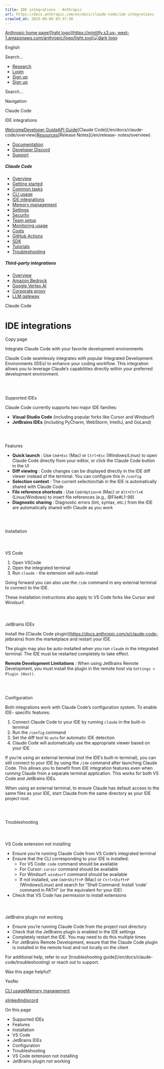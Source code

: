```yaml
---
title: IDE integrations - Anthropic
url: https://docs.anthropic.com/en/docs/claude-code/ide-integrations
crawled_at: 2025-06-09 03:37:38
---
```


[Anthropic home page![light logo](https://mintlify.s3.us-
west-1.amazonaws.com/anthropic/logo/light.svg)![dark
logo](https://mintlify.s3.us-west-1.amazonaws.com/anthropic/logo/dark.svg)](/)

English

Search...

  * [Research](https://www.anthropic.com/research)
  * [Login](https://console.anthropic.com/login)
  * [Sign up](https://console.anthropic.com/login)
  * [Sign up](https://console.anthropic.com/login)

Search...

Navigation

Claude Code

IDE integrations

[Welcome](/en/home)[Developer Guide](/en/docs/welcome)[API
Guide](/en/api/overview)[Claude Code](/en/docs/claude-
code/overview)[Resources](/en/resources/overview)[Release Notes](/en/release-
notes/overview)

* [Documentation](/en/home)
* [Developer Discord](https://www.anthropic.com/discord)
* [Support](https://support.anthropic.com/)

##### Claude Code

  * [Overview](/en/docs/claude-code/overview)
  * [Getting started](/en/docs/claude-code/getting-started)
  * [Common tasks](/en/docs/claude-code/common-tasks)
  * [CLI usage](/en/docs/claude-code/cli-usage)
  * [IDE integrations](/en/docs/claude-code/ide-integrations)
  * [Memory management](/en/docs/claude-code/memory)
  * [Settings](/en/docs/claude-code/settings)
  * [Security](/en/docs/claude-code/security)
  * [Team setup](/en/docs/claude-code/team)
  * [Monitoring usage](/en/docs/claude-code/monitoring-usage)
  * [Costs](/en/docs/claude-code/costs)
  * [GitHub Actions](/en/docs/claude-code/github-actions)
  * [SDK](/en/docs/claude-code/sdk)
  * [Tutorials](/en/docs/claude-code/tutorials)
  * [Troubleshooting](/en/docs/claude-code/troubleshooting)

##### Third-party integrations

  * [Overview](/en/docs/claude-code/third-party-integrations)
  * [Amazon Bedrock](/en/docs/claude-code/amazon-bedrock)
  * [Google Vertex AI](/en/docs/claude-code/google-vertex-ai)
  * [Corporate proxy](/en/docs/claude-code/corporate-proxy)
  * [LLM gateway](/en/docs/claude-code/llm-gateway)

Claude Code

# IDE integrations

Copy page

Integrate Claude Code with your favorite development environments

Claude Code seamlessly integrates with popular Integrated Development
Environments (IDEs) to enhance your coding workflow. This integration allows
you to leverage Claude’s capabilities directly within your preferred
development environment.

##

​

Supported IDEs

Claude Code currently supports two major IDE families:

  * **Visual Studio Code** (including popular forks like Cursor and Windsurf)
  * **JetBrains IDEs** (including PyCharm, WebStorm, IntelliJ, and GoLand)

##

​

Features

  * **Quick launch** : Use `Cmd+Esc` (Mac) or `Ctrl+Esc` (Windows/Linux) to open Claude Code directly from your editor, or click the Claude Code button in the UI
  * **Diff viewing** : Code changes can be displayed directly in the IDE diff viewer instead of the terminal. You can configure this in `/config`
  * **Selection context** : The current selection/tab in the IDE is automatically shared with Claude Code
  * **File reference shortcuts** : Use `Cmd+Option+K` (Mac) or `Alt+Ctrl+K` (Linux/Windows) to insert file references (e.g., @File#L1-99)
  * **Diagnostic sharing** : Diagnostic errors (lint, syntax, etc.) from the IDE are automatically shared with Claude as you work

##

​

Installation

###

​

VS Code

  1. Open VSCode
  2. Open the integrated terminal
  3. Run `claude` \- the extension will auto-install

Going forward you can also use the `/ide` command in any external terminal to
connect to the IDE.

These installation instructions also apply to VS Code forks like Cursor and
Windsurf.

###

​

JetBrains IDEs

Install the [Claude Code plugin](https://docs.anthropic.com/s/claude-code-
jetbrains) from the marketplace and restart your IDE.

The plugin may also be auto-installed when you run `claude` in the integrated
terminal. The IDE must be restarted completely to take effect.

**Remote Development Limitations** : When using JetBrains Remote Development,
you must install the plugin in the remote host via `Settings > Plugin (Host)`.

##

​

Configuration

Both integrations work with Claude Code’s configuration system. To enable IDE-
specific features:

  1. Connect Claude Code to your IDE by running `claude` in the built-in terminal
  2. Run the `/config` command
  3. Set the diff tool to `auto` for automatic IDE detection
  4. Claude Code will automatically use the appropriate viewer based on your IDE

If you’re using an external terminal (not the IDE’s built-in terminal), you
can still connect to your IDE by using the `/ide` command after launching
Claude Code. This allows you to benefit from IDE integration features even
when running Claude from a separate terminal application. This works for both
VS Code and JetBrains IDEs.

When using an external terminal, to ensure Claude has default access to the
same files as your IDE, start Claude from the same directory as your IDE
project root.

##

​

Troubleshooting

###

​

VS Code extension not installing

  * Ensure you’re running Claude Code from VS Code’s integrated terminal
  * Ensure that the CLI corresponding to your IDE is installed:
    * For VS Code: `code` command should be available
    * For Cursor: `cursor` command should be available
    * For Windsurf: `windsurf` command should be available
    * If not installed, use `Cmd+Shift+P` (Mac) or `Ctrl+Shift+P` (Windows/Linux) and search for “Shell Command: Install ‘code’ command in PATH” (or the equivalent for your IDE)
  * Check that VS Code has permission to install extensions

###

​

JetBrains plugin not working

  * Ensure you’re running Claude Code from the project root directory
  * Check that the JetBrains plugin is enabled in the IDE settings
  * Completely restart the IDE. You may need to do this multiple times
  * For JetBrains Remote Development, ensure that the Claude Code plugin is installed in the remote host and not locally on the client

For additional help, refer to our [troubleshooting guide](/en/docs/claude-
code/troubleshooting) or reach out to support.

Was this page helpful?

YesNo

[CLI usage](/en/docs/claude-code/cli-usage)[Memory
management](/en/docs/claude-code/memory)

[x](https://x.com/AnthropicAI)[linkedin](https://www.linkedin.com/company/anthropicresearch)[discord](https://www.anthropic.com/discord)

On this page

  * Supported IDEs
  * Features
  * Installation
  * VS Code
  * JetBrains IDEs
  * Configuration
  * Troubleshooting
  * VS Code extension not installing
  * JetBrains plugin not working

